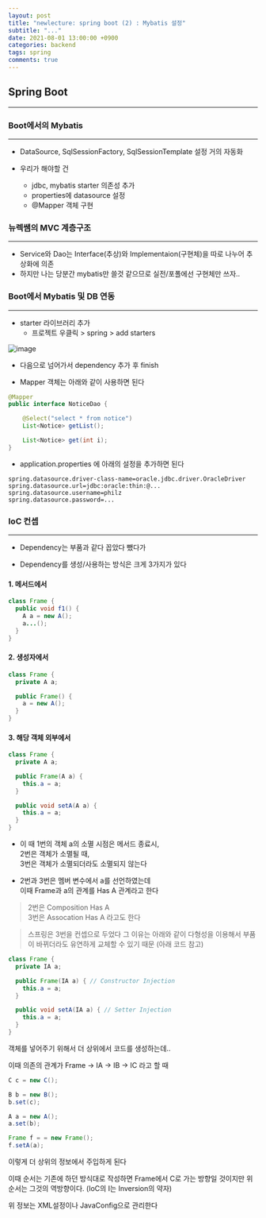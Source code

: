 ```yaml
---
layout: post
title: "newlecture: spring boot (2) : Mybatis 설정"
subtitle: "..."
date: 2021-08-01 13:00:00 +0900
categories: backend
tags: spring
comments: true
---
```


## Spring Boot

---

### Boot에서의 Mybatis

---

- DataSource, SqlSessionFactory, SqlSessionTemplate 설정 거의 자동화
- 우리가 해야할 건

  - jdbc, mybatis starter 의존성 추가
  - properties에 datasource 설정
  - @Mapper 객체 구현

### 뉴렉쌤의 MVC 계층구조

---

- Service와 Dao는 Interface(추상)와 Implementaion(구현체)을 따로 나누어 추상화에 의존
- 하지만 나는 당분간 mybatis만 쓸것 같으므로 실전/포폴에선 구현체만 쓰자..

### Boot에서 Mybatis 및 DB 연동

---

- starter 라이브러리 추가
  - 프로젝트 우클릭 > spring > add starters

![image](https://user-images.githubusercontent.com/66164361/127891584-41134e2c-57b5-481c-b455-fb361724f189.png)

- 다음으로 넘어가서 dependency 추가 후 finish

- Mapper 객체는 아래와 같이 사용하면 된다

```java
@Mapper
public interface NoticeDao {

	@Select("select * from notice")
	List<Notice> getList();

	List<Notice> get(int i);
}
```

- application.properties 에 아래의 설정을 추가하면 된다

```properties
spring.datasource.driver-class-name=oracle.jdbc.driver.OracleDriver
spring.datasource.url=jdbc:oracle:thin:@...
spring.datasource.username=philz
spring.datasource.password=...
```

### IoC 컨셉

---

- Dependency는 부품과 같다 꼽았다 뺐다가

- Dependency를 생성/사용하는 방식은 크게 3가지가 있다

#### 1. 메서드에서

```java
class Frame {
  public void f1() {
    A a = new A();
    a...();
  }
}
```

#### 2. 생성자에서

```java
class Frame {
  private A a;

  public Frame() {
    a = new A();
  }
}
```

#### 3. 해당 객체 외부에서

```java
class Frame {
  private A a;

  public Frame(A a) {
    this.a = a;
  }

  public void setA(A a) {
    this.a = a;
  }
}
```

- 이 때 1번의 객체 a의 소멸 시점은 메서드 종료시,  
  2번은 객체가 소멸될 때,  
  3번은 객체가 소멸되더라도 소멸되지 않는다

- 2번과 3번은 멤버 변수에서 a를 선언하였는데  
  이때 Frame과 a의 관계를 Has A 관계라고 한다

> 2번은 Composition Has A  
> 3번은 Assocation Has A 라고도 한다

> 스프링은 3번을 컨셉으로 두었다 그 이유는 아래와 같이 다형성을 이용해서 부품이 바뀌더라도 유연하게 교체할 수 있기 때문 (아래 코드 참고)

```java
class Frame {
  private IA a;

  public Frame(IA a) { // Constructor Injection
    this.a = a;
  }

  public void setA(IA a) { // Setter Injection
    this.a = a;
  }
}
```

객체를 넣어주기 위해서 더 상위에서 코드를 생성하는데..

이때 의존의 관계가
Frame -> IA -> IB -> IC 라고 할 때

```java
C c = new C();

B b = new B();
b.set(c);

A a = new A();
a.set(b);

Frame f = = new Frame();
f.setA(a);
```

이렇게 더 상위의 정보에서 주입하게 된다

이때 순서는 기존에 하던 방식대로 작성하면 Frame에서 C로 가는 방향일 것이지만 위 순서는 그것의 역방향이다. (IoC의 I는 Inversion의 약자)

위 정보는 XML설정이나 JavaConfig으로 관리한다
